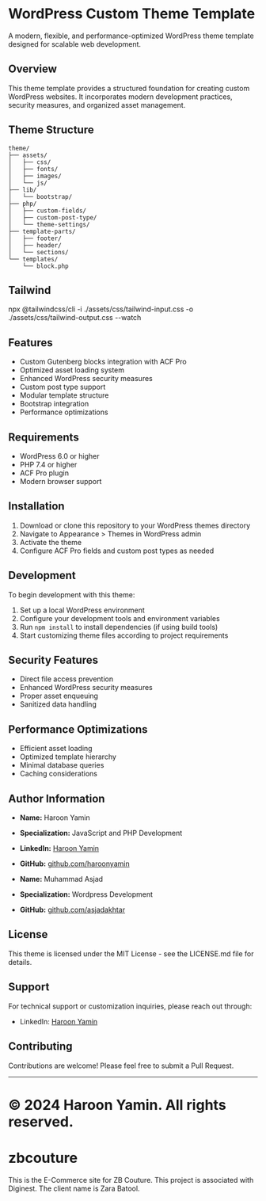 # WordPress Custom Theme Template

A modern, flexible, and performance-optimized WordPress theme template designed for scalable web development.

## Overview

This theme template provides a structured foundation for creating custom WordPress websites. It incorporates modern development practices, security measures, and organized asset management.

## Theme Structure

```
theme/
├── assets/
│   ├── css/
│   ├── fonts/
│   ├── images/
│   └── js/
├── lib/
│   └── bootstrap/
├── php/
│   ├── custom-fields/
│   ├── custom-post-type/
│   └── theme-settings/
├── template-parts/
│   ├── footer/
│   ├── header/
│   └── sections/
└── templates/
    └── block.php
```

## Tailwind

npx @tailwindcss/cli -i ./assets/css/tailwind-input.css -o ./assets/css/tailwind-output.css --watch

## Features

-   Custom Gutenberg blocks integration with ACF Pro
-   Optimized asset loading system
-   Enhanced WordPress security measures
-   Custom post type support
-   Modular template structure
-   Bootstrap integration
-   Performance optimizations

## Requirements

-   WordPress 6.0 or higher
-   PHP 7.4 or higher
-   ACF Pro plugin
-   Modern browser support

## Installation

1. Download or clone this repository to your WordPress themes directory
2. Navigate to Appearance > Themes in WordPress admin
3. Activate the theme
4. Configure ACF Pro fields and custom post types as needed

## Development

To begin development with this theme:

1. Set up a local WordPress environment
2. Configure your development tools and environment variables
3. Run `npm install` to install dependencies (if using build tools)
4. Start customizing theme files according to project requirements

## Security Features

-   Direct file access prevention
-   Enhanced WordPress security measures
-   Proper asset enqueuing
-   Sanitized data handling

## Performance Optimizations

-   Efficient asset loading
-   Optimized template hierarchy
-   Minimal database queries
-   Caching considerations

## Author Information

-   **Name:** Haroon Yamin
-   **Specialization:** JavaScript and PHP Development
-   **LinkedIn:** [Haroon Yamin](https://www.linkedin.com/in/haroon-webdev/)
-   **GitHub:** [github.com/haroonyamin](https://github.com/HaroonYamin)

-   **Name:** Muhammad Asjad
-   **Specialization:** Wordpress Development
-   **GitHub:** [github.com/asjadakhtar](https://github.com/asjadakhtar)

## License

This theme is licensed under the MIT License - see the LICENSE.md file for details.

## Support

For technical support or customization inquiries, please reach out through:

-   LinkedIn: [Haroon Yamin](https://www.linkedin.com/in/haroon-webdev/)

## Contributing

Contributions are welcome! Please feel free to submit a Pull Request.

---

# © 2024 Haroon Yamin. All rights reserved.

# zbcouture

This is the E-Commerce site for ZB Couture. This project is associated with Diginest. The client name is Zara Batool.
